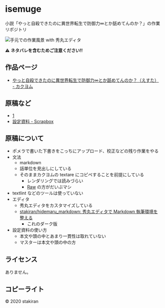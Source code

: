 # isemuge
小説「やっと自殺できたのに異世界転生で防御力∞とか舐めてんのか？」の作業リポジトリ

![手元での作業風景 with 秀丸エディタ](https://user-images.githubusercontent.com/23325839/89089110-b583d780-d3d6-11ea-8fd4-e04a384516b2.png)

:warning: **ネタバレを含むためご注意ください!!**

## 作品ページ
- [やっと自殺できたのに異世界転生で防御力∞とか舐めてんのか？（えすた） - カクヨム](https://kakuyomu.jp/works/1177354054918168559)

## 原稿など
- [1](https://raw.githubusercontent.com/stakiran/isemuge/master/isemuge1.md)
- [設定資料 - Scrapbox](https://scrapbox.io/sta-book15/)

## 原稿について
- ポメラで書いた下書きをこっちにアップロード、校正などの残り作業をやる
- 文法
    - markdown
    - 話単位を見出しにしている
    - そのままカクヨムの textare にコピペすることを前提にしている
        - レンダリングでは読みづらい
        - [Raw](https://raw.githubusercontent.com/stakiran/isemuge/master/isemuge1.md) の方がだいぶマシ
- textlint などのツールは使っていない
- エディタ
    - 秀丸エディタをカスタマイズしている
    - [stakiran/hidemaru_markdown: 秀丸エディタで Markdown 執筆環境を整える](https://github.com/stakiran/hidemaru_markdown)
        - これのダーク版
- 設定資料の使い方
    - 本文や頭の中とあまり一貫性は取れていない
    - マスターは本文や頭の中の方

## ライセンス
ありません。

## コピーライト
© 2020 stakiran
